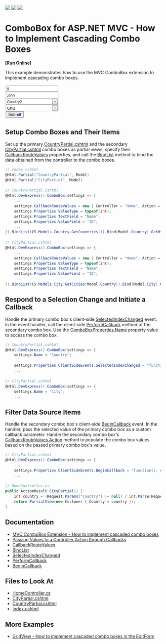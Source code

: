<!-- default badges list -->
![](https://img.shields.io/endpoint?url=https://codecentral.devexpress.com/api/v1/VersionRange/128549360/20.2.3%2B)
[![](https://img.shields.io/badge/Open_in_DevExpress_Support_Center-FF7200?style=flat-square&logo=DevExpress&logoColor=white)](https://supportcenter.devexpress.com/ticket/details/E2844)
[![](https://img.shields.io/badge/📖_How_to_use_DevExpress_Examples-e9f6fc?style=flat-square)](https://docs.devexpress.com/GeneralInformation/403183)
<!-- default badges end -->
# ComboBox for ASP.NET MVC - How to Implement Cascading Combo Boxes

<!-- run online -->
**[[Run Online]](https://codecentral.devexpress.com/128549360/)**
<!-- run online end -->

This example demonstrates how to use the MVC ComboBox extension to implement cascading combo boxes.

![MVC - Cascading Combo Boxes](images/cascadingCB.png)

## Setup Combo Boxes and Their Items

Set up the primary [CountryPartial.cshtml](./CS/DevExpressMvc3CascadingCombo/Views/Home/CountryPartial.cshtml) and the secondary [CityPartial.cshtml](./CS/DevExpressMvc3CascadingCombo/Views/Home/CityPartial.cshtml) combo boxes as partial views, specify their [CallbackRouteValues](https://docs.devexpress.com/AspNetMvc/DevExpress.Web.Mvc.AutoCompleteBoxBaseSettings.CallbackRouteValues) properties, and call the [BindList](https://docs.devexpress.com/AspNetMvc/DevExpress.Web.Mvc.ComboBoxExtension.BindList(System.Object)) method to bind the data obtained from the controller to the combo boxes.

```c#
// Index.cshtml
@Html.Partial("CountryPartial", Model)
@Html.Partial("CityPartial", Model)

// CountryPartial.cshtml
@Html.DevExpress().ComboBox(settings => {
    ...
    settings.CallbackRouteValues = new { Controller = "Home", Action = "CountryPartial" };
    settings.Properties.ValueType = typeof(int);
    settings.Properties.TextField = "Name";
    settings.Properties.ValueField = "ID";
    ...
}).BindList(CS.Models.Country.GetCountries()).Bind(Model.Country).GetHtml()

// CityPartial.cshtml
@Html.DevExpress().ComboBox(settings => {
    ...
    settings.CallbackRouteValues = new { Controller = "Home", Action = "CityPartial" };
    settings.Properties.ValueType = typeof(int);
    settings.Properties.TextField = "Name";
    settings.Properties.ValueField = "ID";
    ...
}).BindList(CS.Models.City.GetCities(Model.Country)).Bind(Model.City).GetHtml()
```

## Respond to a Selection Change and Initiate a Callback

Handle the primary combo box's client-side [SelectedIndexChanged](https://docs.devexpress.com/AspNet/js-ASPxClientComboBox.SelectedIndexChanged) event. In the event handler, call the client-side [PerformCallback](https://docs.devexpress.com/AspNetMvc/js-MVCxClientComboBox.PerformCallback(data)) method of the secondary combo box. Use the [ComboBoxProperties.Name](https://docs.devexpress.com/AspNet/js-ASPxClientControlBase.name) property value to access the combo box.

```c#
// CountryPartial.cshtml
@Html.DevExpress().ComboBox(settings => {
    settings.Name = "Country";
    ...
    settings.Properties.ClientSideEvents.SelectedIndexChanged = "function(s, e) { City.PerformCallback(); }";
    ...

// CityPartial.cshtml
@Html.DevExpress().ComboBox(settings => {
    settings.Name = "City";
    ...
```

## Filter Data Source Items

Handle the secondary combo box's client-side [BeginCallback](https://docs.devexpress.com/AspNetMvc/js-MVCxClientComboBox.BeginCallback) event. In the handler, pass the selected value of the primary combo box as a custom callback parameter. Handle the secondary combo box's [CallbackRouteValues.Action](https://docs.devexpress.com/AspNetMvc/DevExpress.Web.Mvc.AutoCompleteBoxBaseSettings.CallbackRouteValues) method to populate the combo box values based on the passed primary combo box's value.

```c#
// CityPartial.cshtml
@Html.DevExpress().ComboBox(settings => {
    ...
    settings.Properties.ClientSideEvents.BeginCallback = "function(s, e) { e.customArgs['Country'] = Country.GetValue(); }";
    ...

// HomeController.cs
public ActionResult CityPartial() {
    int country = (Request.Params["Country"] != null) ? int.Parse(Request.Params["Country"]) : -1;
    return PartialView(new Customer { Country = country });
}
```

## Documentation

- [MVC ComboBox Extension - How to implement cascaded combo boxes](https://supportcenter.devexpress.com/ticket/details/ka18675/mvc-combobox-extension-how-to-implement-cascaded-combo-boxes)
- [Passing Values to a Controller Action through Callbacks](https://docs.devexpress.com/AspNetMvc/9941/common-features/callback-based-functionality/passing-values-to-a-controller-action-through-callbacks)
- [CallbackRouteValues](https://docs.devexpress.com/AspNetMvc/DevExpress.Web.Mvc.AutoCompleteBoxBaseSettings.CallbackRouteValues)
- [BindList](https://docs.devexpress.com/AspNetMvc/DevExpress.Web.Mvc.ComboBoxExtension.BindList(System.Object))
- [SelectedIndexChanged](https://docs.devexpress.com/AspNet/js-ASPxClientComboBox.SelectedIndexChanged)
- [PerformCallback](https://docs.devexpress.com/AspNetMvc/js-MVCxClientComboBox.PerformCallback(data))
- [BeginCallback](https://docs.devexpress.com/AspNetMvc/js-MVCxClientComboBox.BeginCallback)

## Files to Look At

* [HomeController.cs](./CS/DevExpressMvc3CascadingCombo/Controllers/HomeController.cs)
* [CityPartial.cshtml](./CS/DevExpressMvc3CascadingCombo/Views/Home/CityPartial.cshtml)
* [CountryPartial.cshtml](./CS/DevExpressMvc3CascadingCombo/Views/Home/CountryPartial.cshtml)
* [Index.cshtml](./CS/DevExpressMvc3CascadingCombo/Views/Home/Index.cshtml)

## More Examples

- [GridView - How to implement cascaded combo boxes in the EditForm](https://github.com/DevExpress-Examples/gridview-how-to-implement-cascaded-combo-boxes-in-the-editform-e4425)
